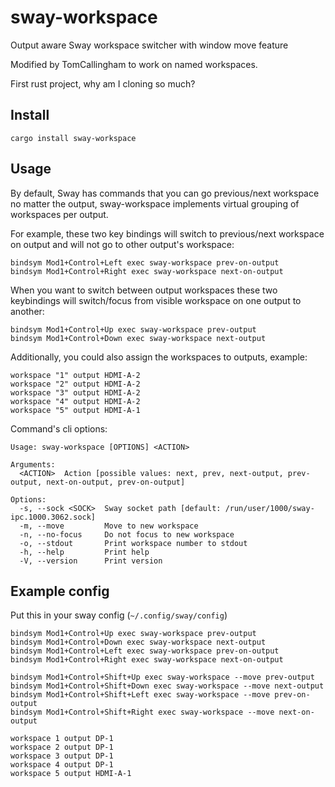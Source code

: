 # sway-workspace

Output aware Sway workspace switcher with window move feature

Modified by TomCallingham to work on named workspaces.

First rust project, why am I cloning so much?

## Install

```
cargo install sway-workspace
```

## Usage

By default, Sway has commands that you can go previous/next workspace no matter the output, sway-workspace implements virtual grouping of workspaces per output.

For example, these two key bindings will switch to previous/next workspace on output and will not go to other output's workspace:

```
bindsym Mod1+Control+Left exec sway-workspace prev-on-output
bindsym Mod1+Control+Right exec sway-workspace next-on-output
```

When you want to switch between output workspaces these two keybindings will switch/focus from visible workspace on one output to another:

```
bindsym Mod1+Control+Up exec sway-workspace prev-output
bindsym Mod1+Control+Down exec sway-workspace next-output
```

Additionally, you could also assign the workspaces to outputs, example:

```
workspace "1" output HDMI-A-2
workspace "2" output HDMI-A-2
workspace "3" output HDMI-A-2
workspace "4" output HDMI-A-2
workspace "5" output HDMI-A-1
```

Command's cli options:

```
Usage: sway-workspace [OPTIONS] <ACTION>

Arguments:
  <ACTION>  Action [possible values: next, prev, next-output, prev-output, next-on-output, prev-on-output]

Options:
  -s, --sock <SOCK>  Sway socket path [default: /run/user/1000/sway-ipc.1000.3062.sock]
  -m, --move         Move to new workspace
  -n, --no-focus     Do not focus to new workspace
  -o, --stdout       Print workspace number to stdout
  -h, --help         Print help
  -V, --version      Print version
```


## Example config

Put this in your sway config (`~/.config/sway/config`)

```
bindsym Mod1+Control+Up exec sway-workspace prev-output
bindsym Mod1+Control+Down exec sway-workspace next-output
bindsym Mod1+Control+Left exec sway-workspace prev-on-output
bindsym Mod1+Control+Right exec sway-workspace next-on-output

bindsym Mod1+Control+Shift+Up exec sway-workspace --move prev-output
bindsym Mod1+Control+Shift+Down exec sway-workspace --move next-output
bindsym Mod1+Control+Shift+Left exec sway-workspace --move prev-on-output
bindsym Mod1+Control+Shift+Right exec sway-workspace --move next-on-output

workspace 1 output DP-1
workspace 2 output DP-1
workspace 3 output DP-1
workspace 4 output DP-1
workspace 5 output HDMI-A-1
```
